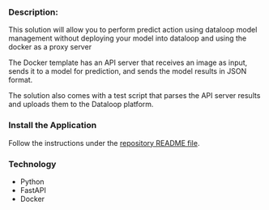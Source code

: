 ### Description:
This solution will allow you to perform predict action using dataloop model management without deploying your model into dataloop and using the docker as a proxy server

The Docker template has an API server that receives an image as input, sends it to a model for prediction, and sends the model 
results in JSON format.

The solution also comes with a test script that parses the API server results and uploads them to the Dataloop platform.

### Install the Application
Follow the instructions under the [repository README file](https://github.com/dataloop-ai-joint-dev/dockerized-server/blob/master/README.md).

### Technology
* Python
* FastAPI
* Docker
